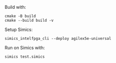 
Build with:
```
cmake -B build
cmake --build build -v
```

Setup Simics:
```
simics_intelfpga_cli --deploy agilex5e-universal
```

Run on Simics with:
```
simics test.simics
```
